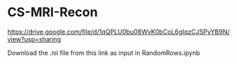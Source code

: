 # CS-MRI-Recon

https://drive.google.com/file/d/1qQPLU0bu08WvK0bCoL6gIqzCJSPyYB9N/view?usp=sharing

Download the .nii file from this link as input in RandomRows.ipynb
